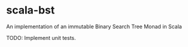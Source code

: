 scala-bst
=========

An implementation of an immutable Binary Search Tree Monad in Scala

TODO: Implement unit tests.
